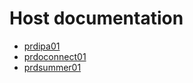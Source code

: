 # Host documentation

- [prdipa01](./prdipa01.md)
- [prdoconnect01](./prdoconnect01.md)
- [prdsummer01](./prdsummer01.md)
